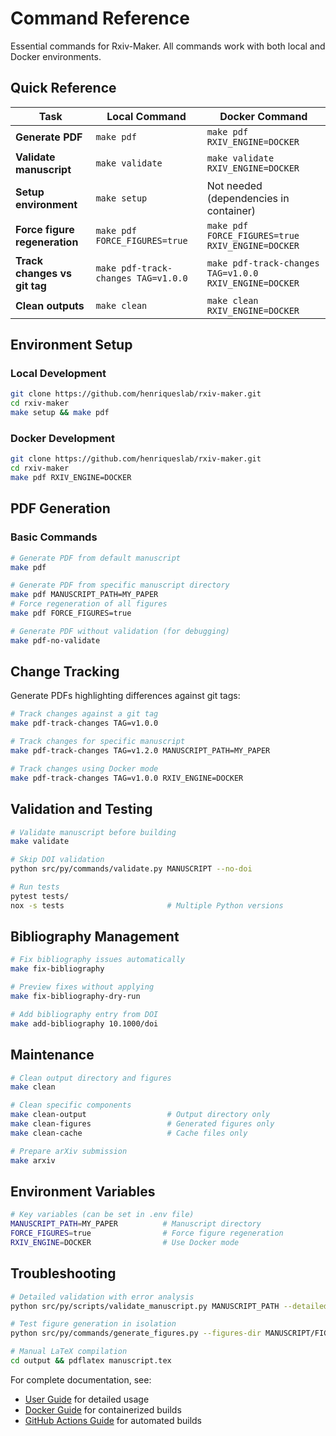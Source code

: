 # Command Reference

Essential commands for Rxiv-Maker. All commands work with both local and Docker environments.

## Quick Reference

| Task | Local Command | Docker Command |
|------|---------------|----------------|
| **Generate PDF** | `make pdf` | `make pdf RXIV_ENGINE=DOCKER` |
| **Validate manuscript** | `make validate` | `make validate RXIV_ENGINE=DOCKER` |
| **Setup environment** | `make setup` | Not needed (dependencies in container) |
| **Force figure regeneration** | `make pdf FORCE_FIGURES=true` | `make pdf FORCE_FIGURES=true RXIV_ENGINE=DOCKER` |
| **Track changes vs git tag** | `make pdf-track-changes TAG=v1.0.0` | `make pdf-track-changes TAG=v1.0.0 RXIV_ENGINE=DOCKER` |
| **Clean outputs** | `make clean` | `make clean RXIV_ENGINE=DOCKER` |

## Environment Setup

### Local Development
```bash
git clone https://github.com/henriqueslab/rxiv-maker.git
cd rxiv-maker
make setup && make pdf
```

### Docker Development  
```bash
git clone https://github.com/henriqueslab/rxiv-maker.git
cd rxiv-maker
make pdf RXIV_ENGINE=DOCKER
```

## PDF Generation

### Basic Commands
```bash
# Generate PDF from default manuscript
make pdf

# Generate PDF from specific manuscript directory
make pdf MANUSCRIPT_PATH=MY_PAPER
# Force regeneration of all figures
make pdf FORCE_FIGURES=true

# Generate PDF without validation (for debugging)
make pdf-no-validate
```

## Change Tracking

Generate PDFs highlighting differences against git tags:

```bash
# Track changes against a git tag
make pdf-track-changes TAG=v1.0.0

# Track changes for specific manuscript
make pdf-track-changes TAG=v1.2.0 MANUSCRIPT_PATH=MY_PAPER

# Track changes using Docker mode
make pdf-track-changes TAG=v1.0.0 RXIV_ENGINE=DOCKER
```

## Validation and Testing

```bash
# Validate manuscript before building
make validate

# Skip DOI validation
python src/py/commands/validate.py MANUSCRIPT --no-doi

# Run tests
pytest tests/
nox -s tests                       # Multiple Python versions
```

## Bibliography Management

```bash
# Fix bibliography issues automatically
make fix-bibliography

# Preview fixes without applying
make fix-bibliography-dry-run

# Add bibliography entry from DOI
make add-bibliography 10.1000/doi
```

## Maintenance

```bash
# Clean output directory and figures
make clean

# Clean specific components
make clean-output                  # Output directory only
make clean-figures                 # Generated figures only
make clean-cache                   # Cache files only

# Prepare arXiv submission
make arxiv
```

## Environment Variables

```bash
# Key variables (can be set in .env file)
MANUSCRIPT_PATH=MY_PAPER          # Manuscript directory
FORCE_FIGURES=true                # Force figure regeneration
RXIV_ENGINE=DOCKER                # Use Docker mode
```

## Troubleshooting

```bash
# Detailed validation with error analysis
python src/py/scripts/validate_manuscript.py MANUSCRIPT_PATH --detailed

# Test figure generation in isolation
python src/py/commands/generate_figures.py --figures-dir MANUSCRIPT/FIGURES --verbose

# Manual LaTeX compilation
cd output && pdflatex manuscript.tex
```

For complete documentation, see:
- [User Guide](../getting-started/user_guide.md) for detailed usage
- [Docker Guide](../workflows/docker-engine-mode.md) for containerized builds
- [GitHub Actions Guide](../workflows/github-actions.md) for automated builds